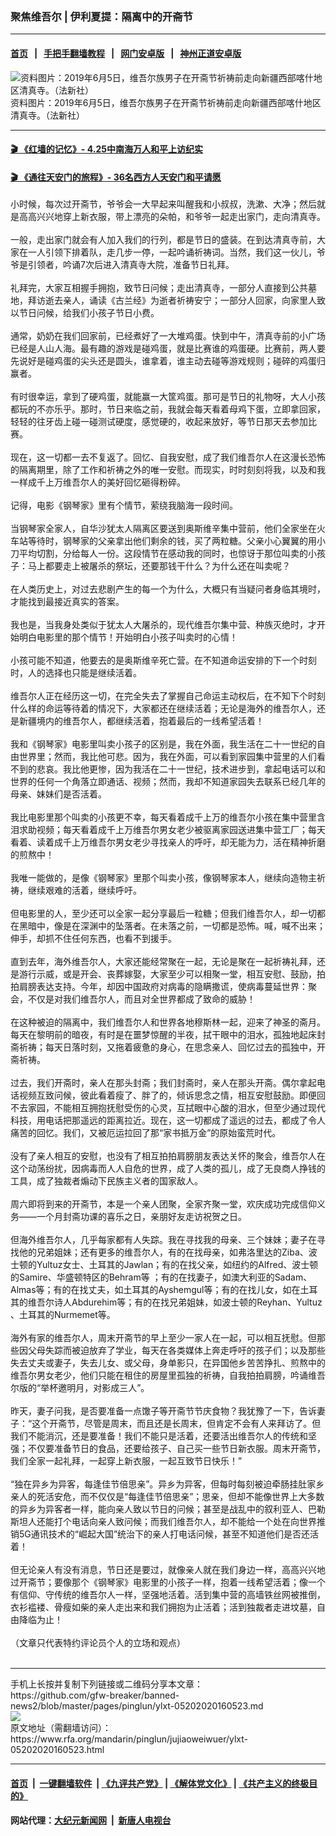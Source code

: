 ### 聚焦维吾尔 | 伊利夏提：隔离中的开斋节
------------------------

#### [首页](https://github.com/gfw-breaker/banned-news2/blob/master/README.md) &nbsp;&nbsp;|&nbsp;&nbsp; [手把手翻墙教程](https://github.com/gfw-breaker/guides/wiki) &nbsp;&nbsp;|&nbsp;&nbsp; [网门安卓版](https://github.com/oGate2/oGate) &nbsp;&nbsp;|&nbsp;&nbsp; [神州正道安卓版](https://github.com/SzzdOgate/update) 



<div id="headerimg">
 <img alt="资料图片：2019年6月5日，维吾尔族男子在开斋节祈祷前走向新疆西部喀什地区清真寺。（法新社）
" src="https://www.rfa.org/mandarin/yataibaodao/shaoshuminzu/ql2-09192019080357.html/000_1IK0LK.jpg/@@images/48779c90-b0a2-47ba-8ae5-4eae4f5ed7ea.jpeg" title="资料图片：2019年6月5日，维吾尔族男子在开斋节祈祷前走向新疆西部喀什地区清真寺。（法新社）
"/>
 <div id="headerimgcontents">
  <div id="headerimgcaption">
   <span>
    资料图片：2019年6月5日，维吾尔族男子在开斋节祈祷前走向新疆西部喀什地区清真寺。（法新社）
   </span>
   <!-- zoomattribute -->
  </div>
  <!-- headerimgcaption -->
 </div>
 <!-- headerimagecontents -->
</div>

<hr/>


#### [ 🎬  《红墙的记忆》- 4.25中南海万人和平上访纪实](http://158.247.198.80:10000/videos/legend/425.html)

 #### [ 🎬  《通往天安门的旅程》- 36名西方人天安门和平请愿 ](http://158.247.198.80:10000/videos/legend/JTT.html)

<div id="storytext">
 <div>
  <div class="slot_header">
  </div>
 </div>
 <p>
  小时候，每次过开斋节，爷爷会一大早起来叫醒我和小叔叔，洗漱、大净；然后就是高高兴兴地穿上新衣服，带上漂亮的朵帕，和爷爷一起走出家门，走向清真寺。
  <br/>
  <br/>
  一般，走出家门就会有人加入我们的行列，都是节日的盛装。在到达清真寺前，大家在一人引领下排着队，走几步一停，一起吟诵祈祷词。当然，我们这一伙儿，爷爷是引领者，吟诵7次后进入清真寺大院，准备节日礼拜。
  <br/>
  <br/>
  礼拜完，大家互相握手拥抱，致节日问候；走出清真寺，一部分人直接到公共墓地，拜访逝去亲人，诵读《古兰经》为逝者祈祷安宁；一部分人回家，向家里人致以节日问候，给我们小孩子节日小费。
  <br/>
  <br/>
  通常，奶奶在我们回家前，已经煮好了一大堆鸡蛋。快到中午，清真寺前的小广场已经是人山人海。最有趣的游戏是碰鸡蛋，就是比赛谁的鸡蛋硬。比赛前，两人要先说好是碰鸡蛋的尖头还是圆头，谁拿着，谁主动去碰等游戏规则；碰碎的鸡蛋归赢者。
  <br/>
  <br/>
  有时很幸运，拿到了硬鸡蛋，就能赢一大筐鸡蛋。那可是节日的礼物呀，大人小孩都玩的不亦乐乎。那时，节日来临之前，我就会每天看着母鸡下蛋，立即拿回家，轻轻的往牙齿上碰一碰测试硬度，感觉硬的，收起来放好，等节日那天去参加比赛。
  <br/>
  <br/>
  现在，这一切都一去不复返了。回忆、自我安慰，成了我们维吾尔人在这漫长恐怖的隔离期里，除了工作和祈祷之外的唯一安慰。而现实，时时刻刻将我，以及和我一样成千上万维吾尔人的美好回忆砸得粉碎。
  <br/>
  <br/>
  记得，电影《钢琴家》里有个情节，萦绕我脑海一段时间。
  <br/>
  <br/>
  当钢琴家全家人，自华沙犹太人隔离区要送到奥斯维辛集中营前，他们全家坐在火车站等待时，钢琴家的父亲拿出他们剩余的钱，买了两粒糖。父亲小心翼翼的用小刀平均切割，分给每人一份。这段情节在感动我的同时，也惊讶于那位叫卖的小孩子：马上都要走上被屠杀的祭坛，还要那钱干什么？为什么还在叫卖呢？
  <br/>
  <br/>
  在人类历史上，对过去悲剧产生的每一个为什么，大概只有当疑问者身临其境时，才能找到最接近真实的答案。
  <br/>
  <br/>
  我也是，当我身处类似于犹太人大屠杀的，现代维吾尔集中营、种族灭绝时，才开始明白电影里的那个情节！开始明白小孩子叫卖时的心情！
  <br/>
  <br/>
  小孩可能不知道，他要去的是奥斯维辛死亡营。在不知道命运安排的下一个时刻时，人的选择也只能是继续活着。
  <br/>
  <br/>
  维吾尔人正在经历这一切，在完全失去了掌握自己命运主动权后，在不知下个时刻什么样的命运等待着的情况下，大家都还在继续活着；无论是海外的维吾尔人，还是新疆境内的维吾尔人，都继续活着，抱着最后的一线希望活着！
  <br/>
  <br/>
  我和《钢琴家》电影里叫卖小孩子的区别是，我在外面，我生活在二十一世纪的自由世界里；然而，我比他可悲。因为，我在外面，可以看到家园集中营里的人们看不到的悲哀。我比他更惨，因为我活在二十一世纪，技术进步到，拿起电话可以和世界的任何一个角落立即通话、视频；然而，我却不知道家园失去联系已经几年的母亲、妹妹们是否活着。
  <br/>
  <br/>
  我比电影里那个叫卖的小孩更不幸，每天看着成千上万的维吾尔小孩在集中营里含泪求助视频；每天看着成千上万维吾尔男女老少被驱离家园送进集中营工厂；每天看着、读着成千上万维吾尔男女老少寻找亲人的呼吁，却无能为力，活在精神折磨的煎熬中！
  <br/>
  <br/>
  我唯一能做的，是像《钢琴家》里那个叫卖小孩，像钢琴家本人，继续向造物主祈祷，继续艰难的活着，继续呼吁。
  <br/>
  <br/>
  但电影里的人，至少还可以全家一起分享最后一粒糖；但我们维吾尔人，却一切都在黑暗中，像是在深渊中的坠落者。在未落之前，一切都是恐怖。喊，喊不出来；伸手，却抓不住任何东西，也看不到援手。
  <br/>
  <br/>
  直到去年，海外维吾尔人，大家还能经常聚在一起，无论是聚在一起祈祷礼拜，还是游行示威，或是开会、丧葬嫁娶，大家至少可以相聚一堂，相互安慰、鼓励，拍拍肩膀表达支持。今年，却因中国政府对病毒的隐瞒撒谎，使病毒蔓延世界：聚会，不仅是对我们维吾尔人，而且对全世界都成了致命的威胁！
  <br/>
  <br/>
  在这种被迫的隔离中，我们维吾尔人和世界各地穆斯林一起，迎来了神圣的斋月。每天在黎明前的暗夜，有时是在噩梦惊醒的半夜，拭干眼中的泪水，孤独地起床封斋祈祷；每天日落时刻，又拖着疲惫的身心，在思念亲人、回忆过去的孤独中，开斋祈祷。
  <br/>
  <br/>
  过去，我们开斋时，亲人在那头封斋；我们封斋时，亲人在那头开斋。偶尔拿起电话视频互致问候，彼此看着瘦了、胖了的，倾诉思念之情，相互安慰鼓励。即便回不去家园，不能相互拥抱抚慰受伤的心灵，互拭眼中心酸的泪水，但至少通过现代科技，用电话把那遥远的距离拉近。现在，这一切都成了遥远的过去，都成了令人痛苦的回忆。我们，又被厄运拉回了那“家书抵万金”的原始蛮荒时代。
  <br/>
  <br/>
  没有了亲人相互的安慰，也没有了相互拍拍肩膀朋友表达关怀的聚会，维吾尔人在这个动荡纷扰，因病毒而人人自危的世界，成了人类的孤儿，成了无良商人挣钱的工具，成了独裁者煽动下民族主义者的国家敌人。
  <br/>
  <br/>
  周六即将到来的开斋节，本是一个亲人团聚，全家齐聚一堂，欢庆成功完成信仰义务——一个月封斋功课的喜乐之日，亲朋好友走访祝贺之日。
  <br/>
  <br/>
  但海外维吾尔人，几乎每家都有人失踪。我在寻找我的母亲、三个妹妹；妻子在寻找他的兄弟姐妹；还有更多的维吾尔人，有的在找母亲，如弗洛里达的Ziba、波士顿的Yultuz女士、土耳其的Jawlan；有的在找父亲，如纽约的Alfred、波士顿的Samire、华盛顿特区的Behram等 ；有的在找妻子，如澳大利亚的Sadam、Almas等；有的在找丈夫，如土耳其的Ayshemgul等；有的在找儿女，如在土耳其的维吾尔诗人Abdurehim等；有的在找兄弟姐妹，如波士顿的Reyhan、Yultuz 、土耳其的Nurmemet等。
  <br/>
  <br/>
  海外有家的维吾尔人，周末开斋节的早上至少一家人在一起，可以相互抚慰。但那些因父母失踪而被迫放弃了学业，每天在各类媒体上奔走呼吁的孩子们；以及那些失去丈夫或妻子，失去儿女、或父母，身单影只，在异国他乡苦苦挣扎、煎熬中的维吾尔男女老少，他们只能在租住的房屋里孤独的祈祷，自我拍拍肩膀，吟诵维吾尔版的“举杯邀明月，对影成三人”。
  <br/>
  <br/>
  昨天，妻子问我，是否要准备一点馓子等开斋节节庆食物？我犹豫了一下，告诉妻子：“这个开斋节，尽管是周末，而且还是长周末，但肯定不会有人来拜访了。但我们不能消沉，还是要准备！我们不能只是活着，还要活出维吾尔人的传统和坚强；不仅要准备节日的食品，还要给孩子、自己买一些节日新衣服。周末开斋节，我们全家一起礼拜，一起穿上新衣服，一起互致节日快乐！”
  <br/>
  <br/>
  “独在异乡为异客，每逢佳节倍思亲”。异乡为异客，但每时每刻被迫牵肠挂肚家乡亲人的死活安危，而不仅仅是“每逢佳节倍思亲”；思亲，但却不能像世界上大多数的异乡为异客者一样，能向亲人致以节日的问候；甚至是战乱中的叙利亚人、巴勒斯坦人还能打个电话向亲人致问候；而我们维吾尔人，却不能给一个处在向世界推销5G通讯技术的“崛起大国”统治下的亲人打电话问候，甚至不知道他们是否还活着！
  <br/>
  <br/>
  但无论亲人有没有消息，节日还是要过，就像亲人就在我们身边一样，高高兴兴地过开斋节；要像那个《钢琴家》电影里的小孩子一样，抱着一线希望活着；像一个有信仰、守传统的维吾尔人一样，坚强地活着。活到集中营的高墙铁丝网被推倒，衣衫褴褛、骨瘦如柴的亲人走出来和我们拥抱为止活着；活到独裁者走进坟墓，自由降临为止！
  <br/>
  <br/>
  （文章只代表特约评论员个人的立场和观点）
  <br/>
  <br/>
 </p>
</div>

<hr/>
手机上长按并复制下列链接或二维码分享本文章：<br/>
https://github.com/gfw-breaker/banned-news2/blob/master/pages/pinglun/ylxt-05202020160523.md <br/>
<a href='https://github.com/gfw-breaker/banned-news2/blob/master/pages/pinglun/ylxt-05202020160523.md'><img src='https://github.com/gfw-breaker/banned-news2/blob/master/pages/pinglun/ylxt-05202020160523.md.png'/></a> <br/>
原文地址（需翻墙访问）：https://www.rfa.org/mandarin/pinglun/jujiaoweiwuer/ylxt-05202020160523.html


------------------------
#### [首页](https://github.com/gfw-breaker/banned-news2/blob/master/README.md) &nbsp;|&nbsp; [一键翻墙软件](https://github.com/gfw-breaker/nogfw/blob/master/README.md) &nbsp;| [《九评共产党》](https://github.com/gfw-breaker/9ping.md/blob/master/README.md#九评之一评共产党是什么) | [《解体党文化》](https://github.com/gfw-breaker/jtdwh.md/blob/master/README.md) | [《共产主义的终极目的》](https://github.com/gfw-breaker/gczydzjmd.md/blob/master/README.md)

#### 网站代理：[大纪元新闻网](http://158.247.194.169:10080/gb/) &nbsp;|&nbsp; [新唐人电视台](http://158.247.194.169:8808/gb/)


<img src='http://gfw-breaker.win/banned-news2/pages/pinglun/ylxt-05202020160523.md' width='0px' height='0px'/>